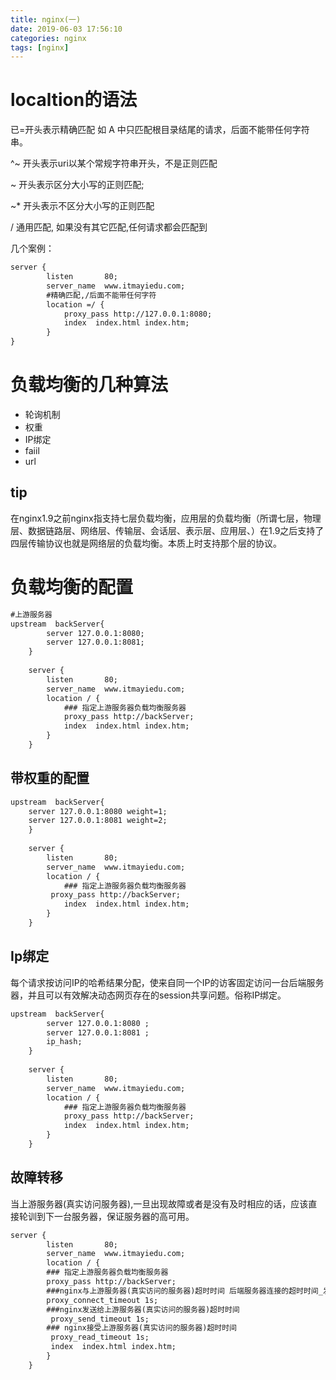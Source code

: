 ```yaml
---
title: nginx(一)
date: 2019-06-03 17:56:10
categories: nginx
tags: [nginx]
---
```


# localtion的语法

 已=开头表示精确匹配
 如 A 中只匹配根目录结尾的请求，后面不能带任何字符串。

<!--more-->

^~ 开头表示uri以某个常规字符串开头，不是正则匹配

~ 开头表示区分大小写的正则匹配;

~* 开头表示不区分大小写的正则匹配

/ 通用匹配, 如果没有其它匹配,任何请求都会匹配到

几个案例：

``` xml
server {
        listen       80;
        server_name  www.itmayiedu.com;
		#精确匹配,/后面不能带任何字符
        location =/ {
		    proxy_pass http://127.0.0.1:8080;
            index  index.html index.htm;
        }
}
```

# 负载均衡的几种算法

- 轮询机制
- 权重
- IP绑定
- faiil
- url

## tip

在nginx1.9之前nginx指支持七层负载均衡，应用层的负载均衡（所谓七层，物理层、数据链路层、网络层、传输层、会话层、表示层、应用层、）在1.9之后支持了四层传输协议也就是网络层的负载均衡。本质上时支持那个层的协议。

# 负载均衡的配置

```xml
#上游服务器 
upstream  backServer{
	    server 127.0.0.1:8080;
	    server 127.0.0.1:8081;
	}
 	
	server {
        listen       80;
        server_name  www.itmayiedu.com;
        location / {
		    ### 指定上游服务器负载均衡服务器
		    proxy_pass http://backServer;
            index  index.html index.htm;
        }
    }

```

## 带权重的配置

```xml
upstream  backServer{
	server 127.0.0.1:8080 weight=1;
	server 127.0.0.1:8081 weight=2;
	}
 	
	server {
        listen       80;
        server_name  www.itmayiedu.com;
        location / {
		    ### 指定上游服务器负载均衡服务器
		 proxy_pass http://backServer;
            index  index.html index.htm;
        }
    }

```

## Ip绑定

每个请求按访问IP的哈希结果分配，使来自同一个IP的访客固定访问一台后端服务器，并且可以有效解决动态网页存在的session共享问题。俗称IP绑定。

```xml
upstream  backServer{
	    server 127.0.0.1:8080 ;
		server 127.0.0.1:8081 ;
		ip_hash; 
	}
 	
	server {
        listen       80;
        server_name  www.itmayiedu.com;
        location / {
		    ### 指定上游服务器负载均衡服务器
		    proxy_pass http://backServer;
            index  index.html index.htm;
        }
    }

```

## 故障转移

当上游服务器(真实访问服务器),一旦出现故障或者是没有及时相应的话，应该直接轮训到下一台服务器，保证服务器的高可用。

```xml
server {
        listen       80;
        server_name  www.itmayiedu.com;
        location / {
		### 指定上游服务器负载均衡服务器
		proxy_pass http://backServer;
	    ###nginx与上游服务器(真实访问的服务器)超时时间 后端服务器连接的超时时间_发起握手等候响应超时时间
		proxy_connect_timeout 1s;
		###nginx发送给上游服务器(真实访问的服务器)超时时间
         proxy_send_timeout 1s;
		### nginx接受上游服务器(真实访问的服务器)超时时间
         proxy_read_timeout 1s;
         index  index.html index.htm;
        }
    }
```

